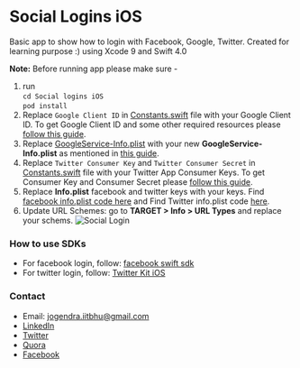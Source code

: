 # Social Logins iOS
Basic app to show how to login with Facebook, Google, Twitter. Created for learning purpose :) using Xcode 9 and Swift 4.0

**Note:** Before running app please make sure -
1. run <br>
`cd Social logins iOS` <br>
`pod install`
2. Replace `Google Client ID` in [Constants.swift](https://github.com/imjog/Social-Logins-iOS/blob/master/Social%20Logins%20iOS/Constants.swift) file with your Google Client ID. To get Google Client ID and some other required resources please [follow this guide](https://developers.google.com/identity/sign-in/ios/start-integrating). 
3. Replace [GoogleService-Info.plist](https://github.com/imjog/Social-Logins-iOS/blob/master/Social%20Logins%20iOS/GoogleService-Info.plist) with your new **GoogleService-Info.plist** as mentioned in [this guide](https://developers.google.com/identity/sign-in/ios/start-integrating).
4. Replace `Twitter Consumer Key` and `Twitter Consumer Secret` in [Constants.swift](https://github.com/imjog/Social-Logins-iOS/blob/master/Social%20Logins%20iOS/Constants.swift) file with your Twitter App Consumer Keys. To get Consumer Key and Consumer Secret please [follow this guide](https://dev.twitter.com/twitterkit/ios/installation).
5. Replace **Info.plist** facebook and twitter keys with your keys. Find [facebook info.plist code here](https://developers.facebook.com/docs/facebook-login/ios#4--configure-your-info-plist) and Find Twitter info.plist code [here](https://dev.twitter.com/twitterkit/ios/installation).
6. Update URL Schemes: go to **TARGET > Info > URL Types** and replace your schems.
![Social Login](https://github.com/imjog/Social-Logins-iOS/blob/master/Social%20Logins%20iOS/Screenshots/Screen%20Shot%202018-01-17%20at%2015.27.04.png)

### How to use SDKs
* For facebook login, follow: [facebook swift sdk](https://github.com/facebook/facebook-sdk-swift)
* For twitter login, follow: [Twitter Kit iOS](https://github.com/twitter/twitter-kit-ios)

### Contact
* Email: jogendra.iitbhu@gmail.com
* [LinkedIn](https://www.linkedin.com/in/jogendrasingh24/)
* [Twitter](https://twitter.com/imjog24)
* [Quora](https://www.quora.com/profile/Jogendra-Singh-63)
* [Facebook](https://facebook.com/jogendra.singh24)
